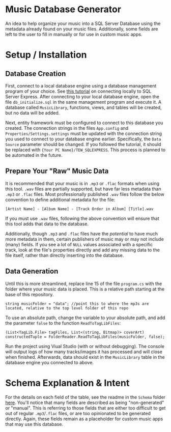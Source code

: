 # Music Database Generator
An idea to help organize your music into a SQL Server Database using the metadata already found on your music files. Additionally, some fields are left to the user to fill in manually or for use in custom music apps.

# Setup / Installation

## Database Creation

First, connect to a local database engine using a database management program of your choice. See [this tutorial](https://learn.microsoft.com/en-us/sql/database-engine/configure-windows/sql-server-express-localdb?view=sql-server-ver16) on connecting locally to SQL Server Express. After connecting to your local database engine, open the file `db_initialize.sql` in the same management program and execute it. A database called `MusicLibrary`, functions, views, and tables will be created, but no data will be added.

Next, entity framework must be configured to connect to this database you created. The connection strings in the files `App.config` and `Properties/Settings.settings` must be updated with the connection string you used to connect to your database engine earlier. Specifically, the `Data Source` parameter should be changed. If you followed the tutorial, it should be replaced with `{Your PC Name}/TEW_SQLEXPRESS`. This process is planned to be automated in the future.

## Prepare Your "Raw" Music Data

It is recommended that your music is in `.mp3` or `.flac` formats when using this tool. `.wav` files are partially supported, but have far less metadata than `.mp3` or `.flac` files. Most professionally published `.wav` files follow the below convention to define additional metadata for the file:
```
[Artist Name] - [Album Name] - [Track Order in Album] [Title].wav
```
If you must use `.wav` files, following the above convention will ensure that this tool adds that data to the database.

Additionally, though `.mp3` and `.flac` files have the _potential_ to have much more metadata in them, certain publishers of music may or may not include (many) fields. If you see a lot of `NULL` values associated with a specific track, look at the file's properties directly and add any missing data to the file itself, rather than directly inserting into the database.

## Data Generation

Until this is more streamlined, replace line 15 of the file `program.cs` with the folder where your music data is placed. This is a relative path starting at the base of this repository.

```Csharp
string musicFolder = "data"; //point this to where the mp3s are located, relative to the top level folder of this repo
```
To use an absolute path, change the variable to your absolute path, and add the parameter `false` to the function `ReadToTagLibFiles`:
```Csharp
(List<TagLib.File> tagFiles, List<(string, Bitmap)> coverArt) constructedTuple = FolderReader.ReadToTagLibFiles(musicFolder, false);
```

Run the project using Viual Studio (with or without debugging). The console will output logs of how many tracks/images it has processed and will close when finished. Afterwards, data should exist in the `MusicLibrary` table in the database engine you connected to above.

# Schema Explanation & Intent

For the details on each field of the table, see the readme in the `Schema` folder [here](https://github.com/JeffreyGaydos/music-database-generator/tree/main/Schema/SCHEMA_README.md). You'll notice that many fields are described as being "non-generated" or "manual". This is referring to those fields that are either too difficult to get out of regular `.mp3`/`.flac` files, or are too opinionated to be generated directly. Again, these fields remain as a placeholder for custom music apps that may use this database.